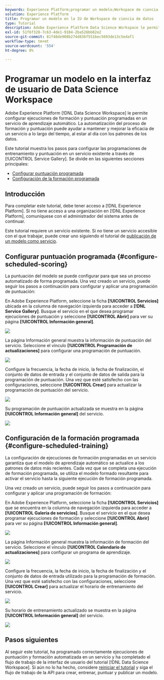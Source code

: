 ```yaml
---
keywords: Experience Platform;programar un modelo;Workspace de ciencia de datos;temas populares;programar puntuación;programar formación
solution: Experience Platform
title: Programar un modelo en la IU de Workspace de ciencia de datos
type: Tutorial
description: Adobe Experience Platform Data Science Workspace le permite configurar ejecuciones programadas de puntuación y formación en un servicio de aprendizaje automático. La automatización del proceso de formación y puntuación puede ayudar a mantener y mejorar la eficacia de un servicio a lo largo del tiempo, al estar al día con los patrones de los datos.
exl-id: 51f6f328-7c63-4de1-9184-2ba526bb82e2
source-git-commit: 81f48de908b274d836f551bec5693de13c5edaf1
workflow-type: tm+mt
source-wordcount: '554'
ht-degree: 0%

---
```


# Programar un modelo en la interfaz de usuario de Data Science Workspace

Adobe Experience Platform [!DNL Data Science Workspace] le permite configurar ejecuciones de formación y puntuación programadas en un servicio de aprendizaje automático. La automatización del proceso de formación y puntuación puede ayudar a mantener y mejorar la eficacia de un servicio a lo largo del tiempo, al estar al día con los patrones de los datos.

Este tutorial muestra los pasos para configurar las programaciones de entrenamiento y puntuación en un servicio existente a través de [!UICONTROL Service Gallery]. Se divide en las siguientes secciones principales:

- [Configurar puntuación programada](#configure-scheduled-scoring)
- [Configuración de la formación programada](#configure-scheduled-training)

## Introducción

Para completar este tutorial, debe tener acceso a [!DNL Experience Platform]. Si no tiene acceso a una organización en [!DNL Experience Platform], comuníquese con el administrador del sistema antes de continuar.

Este tutorial requiere un servicio existente. Si no tiene un servicio accesible con el que trabajar, puede crear uno siguiendo el tutorial de [publicación de un modelo como servicio](./publish-model-service-ui.md).

## Configurar puntuación programada {#configure-scheduled-scoring}

La puntuación del modelo se puede configurar para que sea un proceso automatizado de forma programada. Una vez creado un servicio, puede seguir los pasos a continuación para configurar y aplicar una programación de puntuación:

En Adobe Experience Platform, seleccione la ficha **[!UICONTROL Servicios]** ubicada en la columna de navegación izquierda para acceder a **[!DNL Service Gallery]**. Busque el servicio en el que desea programar ejecuciones de puntuación y seleccione **[!UICONTROL Abrir]** para ver su página **[!UICONTROL Información general]**.

![](../images/models-recipes/schedule/select_service.png)

La página Información general muestra la información de puntuación del servicio. Seleccione el vínculo **[!UICONTROL Programación de actualizaciones]** para configurar una programación de puntuación.

![](../images/models-recipes/schedule/update_scoring.png)

Configure la frecuencia, la fecha de inicio, la fecha de finalización, el conjunto de datos de entrada y el conjunto de datos de salida para la programación de puntuación. Una vez que esté satisfecho con las configuraciones, seleccione **[!UICONTROL Crear]** para actualizar la programación de puntuación del servicio.

![](../images/models-recipes/schedule/set_scoring_schedule.png)

Su programación de puntuación actualizada se muestra en la página **[!UICONTROL Información general]** del servicio.

![](../images/models-recipes/schedule/scoring_set.png)

## Configuración de la formación programada {#configure-scheduled-training}

La configuración de ejecuciones de formación programadas en un servicio garantiza que el modelo de aprendizaje automático se actualice a los patrones de datos más recientes. Cada vez que se completa una ejecución de formación programada, se utiliza el modelo formado resultante para activar el servicio hasta la siguiente ejecución de formación programada.

Una vez creado un servicio, puede seguir los pasos a continuación para configurar y aplicar una programación de formación:

En Adobe Experience Platform, seleccione la ficha **[!UICONTROL Servicios]** que se encuentra en la columna de navegación izquierda para acceder a **[!UICONTROL Galería de servicios]**. Busque el servicio en el que desea programar ejecuciones de formación y seleccione **[!UICONTROL Abrir]** para ver su página **[!UICONTROL Información general]**.

![](../images/models-recipes/schedule/select_service.png)

La página Información general muestra la información de formación del servicio. Seleccione el vínculo **[!UICONTROL Calendario de actualizaciones]** para configurar un programa de aprendizaje.

![](../images/models-recipes/schedule/update_training.png)

Configure la frecuencia, la fecha de inicio, la fecha de finalización y el conjunto de datos de entrada utilizado para la programación de formación. Una vez que esté satisfecho con las configuraciones, seleccione **[!UICONTROL Crear]** para actualizar el horario de entrenamiento del servicio.

![](../images/models-recipes/schedule/set_training_schedule.png)

Su horario de entrenamiento actualizado se muestra en la página **[!UICONTROL Información general]** del servicio.

![](../images/models-recipes/schedule/training_set.png)

## Pasos siguientes

Al seguir este tutorial, ha programado correctamente ejecuciones de puntuación y formación automatizada en un servicio y ha completado el flujo de trabajo de la interfaz de usuario del tutorial [!DNL Data Science Workspace]. Si aún no lo ha hecho, considere [reiniciar el tutorial](./create-retails-sales-dataset.md) y siga el flujo de trabajo de la API para crear, entrenar, puntuar y publicar un modelo.
